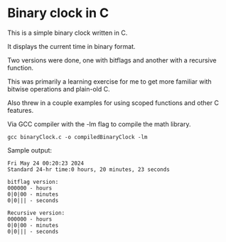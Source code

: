 # Binary clock in C

This is a simple binary clock written in C. 

It displays the current time in binary format.

Two versions were done, one with bitflags and another with a recursive function.

This was primarily a learning exercise for me to get more familiar with bitwise operations and plain-old C. 

Also threw in a couple examples for using scoped functions and other C features.

Via GCC compiler with the -lm flag to compile the math library.
```bash;
gcc binaryClock.c -o compiledBinaryClock -lm
```
Sample output: 

```
Fri May 24 00:20:23 2024
Standard 24-hr time:0 hours, 20 minutes, 23 seconds

bitflag version: 
000000 - hours
0|0|00 - minutes
0|0||| - seconds

Recursive version: 
000000 - hours
0|0|00 - minutes
0|0||| - seconds
```
